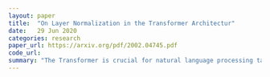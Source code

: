 ```yaml
---
layout: paper
title:  "On Layer Normalization in the Transformer Architectur"
date:   29 Jun 2020
categories: research
paper_url: https://arxiv.org/pdf/2002.04745.pdf
code_url: 
summary: "The Transformer is crucial for natural language processing tasks, but its training requires a learning rate warm-up stage, essential for performance yet slowing optimization and increasing hyper-parameter tuning needs. This paper investigates the importance of the warm-up stage and the impact of layer normalization placement. It uses mean field theory to demonstrate that the original Post-LN Transformer's design, with layer normalization between residual blocks, results in large initial gradients, necessitating a warm-up stage for stability. Conversely, placing layer normalization inside residual blocks, as seen in Pre-LN Transformers, stabilizes initial gradients, allowing the elimination of the warm-up stage. Experiments reveal that Pre-LN Transformers achieve comparable performance to traditional models with less training time and fewer hyper-parameters across various applications."
---
```


